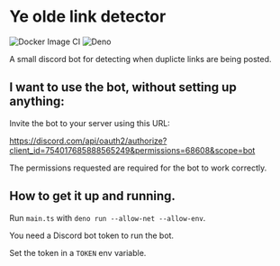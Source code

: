 # Ye olde link detector

![Docker Image CI](https://github.com/dhedegaard/ye-olde-link-detector/workflows/Docker%20Image%20CI/badge.svg)
![Deno](https://github.com/dhedegaard/ye-olde-link-detector/workflows/Deno/badge.svg)

A small discord bot for detecting when duplicte links are being posted.

## I want to use the bot, without setting up anything:

Invite the bot to your server using this URL:

<https://discord.com/api/oauth2/authorize?client_id=754017685888565249&permissions=68608&scope=bot>

The permissions requested are required for the bot to work correctly.

## How to get it up and running.

Run `main.ts` with `deno run --allow-net --allow-env`.

You need a Discord bot token to run the bot.

Set the token in a `TOKEN` env variable.
